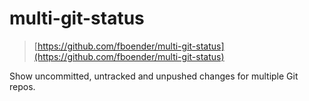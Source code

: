 # multi-git-status

> [https://github.com/fboender/multi-git-status](https://github.com/fboender/multi-git-status)

Show uncommitted, untracked and unpushed changes for multiple Git repos.
